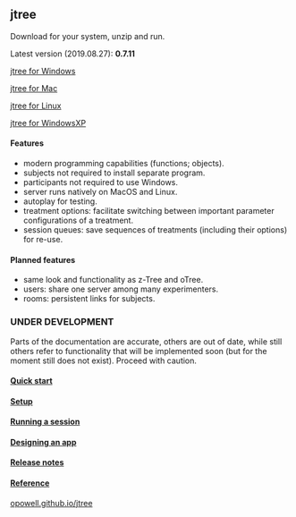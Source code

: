 ## jtree
Download for your system, unzip and run.

Latest version (2019.08.27): **0.7.11**

<a href='https://github.com/opowell/jtree/releases/latest/download/jtree-0.7.11-win.zip'>jtree for Windows</a>

<a href='https://github.com/opowell/jtree/releases/latest/download/jtree-0.7.11-macos.zip'>jtree for Mac</a>

<a href='https://github.com/opowell/jtree/releases/latest/download/jtree-0.7.11-linux.zip'>jtree for Linux</a>

<a href='https://github.com/opowell/jtree/releases/latest/download/jtree-0.7.11-winxp.zip'>jtree for WindowsXP</a>

#### Features
- modern programming capabilities (functions; objects).
- subjects not required to install separate program.
- participants not required to use Windows.
- server runs natively on MacOS and Linux.
- autoplay for testing.
- treatment options: facilitate switching between important parameter configurations of a treatment.
- session queues: save sequences of treatments (including their options) for re-use.

#### Planned features
- same look and functionality as z-Tree and oTree.
- users: share one server among many experimenters.
- rooms: persistent links for subjects.

### UNDER DEVELOPMENT
Parts of the documentation are accurate, others are out of date, while still others refer to functionality that will be implemented soon (but for the moment still does not exist). Proceed with caution.

#### <a href='https://opowell.github.io/jtree/reference/tutorial-1-quick-start.html'>Quick start</a>

#### <a href='https://opowell.github.io/jtree/reference/tutorial-2-setup.html'>Setup</a>

#### <a href='https://opowell.github.io/jtree/reference/tutorial-3-running-a-session.html'>Running a session</a>

#### <a href='https://opowell.github.io/jtree/reference/tutorial-4-designing-an-app.html'>Designing an app</a>

#### <a href='https://opowell.github.io/jtree/reference/tutorial-7-release-notes.html'>Release notes</a>

#### <a href='https://opowell.github.io/jtree/reference/index.html'>Reference</a>

<a href='https://opowell.github.io/jtree'>opowell.github.io/jtree</a>
